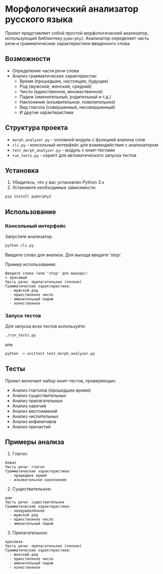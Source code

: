 # Морфологический анализатор русского языка

Проект представляет собой простой морфологический анализатор, использующий библиотеку `pymorphy2`. Анализатор определяет часть речи и грамматические характеристики введенного слова.

## Возможности

- Определение части речи слова
- Анализ грамматических характеристик:
  - Время (прошедшее, настоящее, будущее)
  - Род (мужской, женский, средний)
  - Число (единственное, множественное)
  - Падеж (именительный, родительный и т.д.)
  - Наклонение (изъявительное, повелительное)
  - Вид глагола (совершенный, несовершенный)
  - И другие характеристики

## Структура проекта

- `morph_analyzer.py` - основной модуль с функцией анализа слов
- `cli.py` - консольный интерфейс для взаимодействия с анализатором
- `test_morph_analyzer.py` - модуль с юнит-тестами
- `run_tests.py` - скрипт для автоматического запуска тестов

## Установка

1. Убедитесь, что у вас установлен Python 3.x
2. Установите необходимые зависимости:
```bash
pip install pymorphy2
```

## Использование

### Консольный интерфейс

Запустите анализатор:
```bash
python cli.py
```

Введите слово для анализа. Для выхода введите 'stop'.

Пример использования:
```
Введите слово (или 'stop' для выхода):
> красивый
Часть речи: прилагательное (полное)
Грамматические характеристики:
  - мужской род
  - единственное число
  - именительный падеж
  - качественное
```

### Запуск тестов

Для запуска всех тестов используйте:
```bash
./run_tests.py
```

или

```bash
python -m unittest test_morph_analyzer.py
```

## Тесты

Проект включает набор юнит-тестов, проверяющих:
- Анализ глаголов (прошедшее время)
- Анализ существительных
- Анализ прилагательных
- Анализ наречий
- Анализ местоимений
- Анализ числительных
- Анализ инфинитивов
- Анализ причастий

## Примеры анализа

1. Глагол:
```
бежал
Часть речи: глагол
Грамматические характеристики:
  - прошедшее время
  - изъявительное наклонение
```

2. Существительное:
```
дом
Часть речи: существительное
Грамматические характеристики:
  - неодушевлённое
  - мужской род
  - единственное число
  - именительный падеж
```

3. Прилагательное:
```
красивая
Часть речи: прилагательное (полное)
Грамматические характеристики:
  - женский род
  - единственное число
  - именительный падеж
  - качественное
``` 
